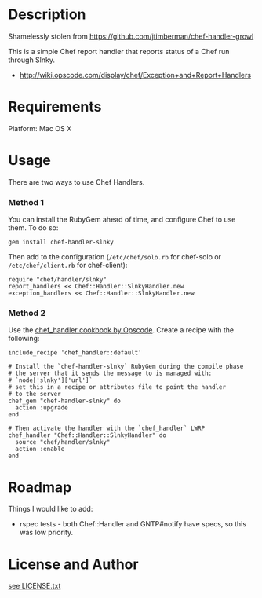 Description
===========

Shamelessly stolen from https://github.com/jtimberman/chef-handler-growl

This is a simple Chef report handler that reports status of a Chef run
through Slnky.

* http://wiki.opscode.com/display/chef/Exception+and+Report+Handlers

Requirements
============

Platform: Mac OS X

Usage
=====

There are two ways to use Chef Handlers.

### Method 1

You can install the RubyGem ahead of time, and configure Chef to use
them. To do so:

    gem install chef-handler-slnky

Then add to the configuration (`/etc/chef/solo.rb` for chef-solo or
`/etc/chef/client.rb` for chef-client):

    require "chef/handler/slnky"
    report_handlers << Chef::Handler::SlnkyHandler.new
    exception_handlers << Chef::Handler::SlnkyHandler.new

### Method 2

Use the
[chef_handler cookbook by Opscode](http://community.opscode.com/cookbooks/chef_handler).
Create a recipe with the following:

    include_recipe 'chef_handler::default'
    
    # Install the `chef-handler-slnky` RubyGem during the compile phase
    # the server that it sends the message to is managed with:
    # `node['slnky']['url']`
    # set this in a recipe or attributes file to point the handler
    # to the server
    chef_gem "chef-handler-slnky" do
      action :upgrade
    end
    
    # Then activate the handler with the `chef_handler` LWRP
    chef_handler "Chef::Handler::SlnkyHandler" do
      source "chef/handler/slnky"
      action :enable
    end

Roadmap
=======

Things I would like to add:

* rspec tests - both Chef::Handler and GNTP#notify have specs, so this
  was low priority.

License and Author
==================

[see LICENSE.txt](LICENSE.txt)
